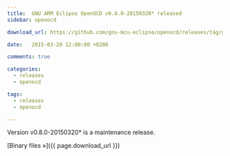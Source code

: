 ```yaml
---
title:  GNU ARM Eclipse OpenOCD v0.8.0-20150320* released
sidebar: openocd

download_url: https://github.com/gnu-mcu-eclipse/openocd/releases/tag/gae-0.8.0-20150320

date:   2015-03-20 12:00:00 +0200

comments: true

categories:
  - releases
  - openocd

tags:
  - releases
  - openocd

---
```


Version v0.8.0-20150320* is a maintenance release.

[Binary files »]({{ page.download_url }})

